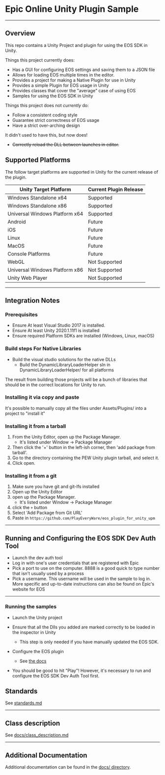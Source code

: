 # Epic Online Unity Plugin Sample

----------------------------------------------------------------------------------------
## Overview
This repo contains a Unity Project and plugin for using the EOS SDK in Unity.

Things this project currently does:

* Has a GUI for configuring EOS settings and saving them to a JSON file
* Allows for loading EOS multiple times in the editor.
* Provides a project for making a Native Plugin for use in Unity
* Provides a simple Plugin for EOS usage in Unity
* Provides classes that cover the "average" case of using EOS
* Samples for using the EOS SDK in Unity

Things this project does not *currently* do:

* Follow a consistent coding style
* Guarantee strict correctness of EOS usage
* Have a strict over-arching design

It didn't used to have this, but now does!  
* ~~Correctly reload the DLL between launches in editor.~~

## Supported Platforms

The follow target platforms are supported in Unity for the current release of the plugin.

| Unity Target Platform | Current Plugin Release |
| - | - |
| Windows Standalone x64 | Supported |
| Windows Standalone x86 | Supported |
| Universal Windows Platform x64 | Supported |
| Android | Future |
| iOS | Future |
| Linux | Future |
| MacOS | Future |
| Console Platforms | Future |
| WebGL | Not Supported |
| Universal Windows Platform x86 | Not Supported |
| Unity Web Player | Not Supported |

----------------------------------------------------------------------------------------
## Integration Notes

### Prerequisites
* Ensure At least Visual Studio 2017 is installed.
* Ensure At least Unity 2020.1.11f1 is installed
* Ensure required Platform SDKs are installed (Windows, Linux, macOS)

### Build steps For Native Libraries
* Build the visual studio solutions for the native DLLs
    * Build the DynamicLibraryLoaderHelper sln in DynamicLibraryLoaderHelper/ for all platforms

The result from building those projects will be a bunch of libraries that should be in the correct locations
for Unity to run.  


### Installing it via copy and paste
It's possible to manually copy all the files under Assets/Plugins/ into a project to "install it"

### Installing it from a tarball
1. From the Unity Editor, open up the Package Manager.
    * It's listed under Window -> Package Manager
2. Then click the '+' button in the left-ish corner, then 'add package from tarball'.
3. Go to the directory containing the PEW Unity plugin tarball, and select it.
4. Click open.

### Installing it from a git
1. Make sure you have git and git-lfs installed
2. Open up the Unity Editor
3. open up the Package Manager.
    * It's listed under Window -> Package Manager
4. click the ```+``` button
5. Select 'Add Package from Git URL'
6. Paste in ```https://github.com/PlayEveryWare/eos_plugin_for_unity_upm```

----------------------------------------------------------------------------------------
## Running and Configuring the EOS SDK Dev Auth Tool
* Launch the dev auth tool
* Log in with one's user credentials that are registered with Epic
* Pick a port to use on the computer. 8888 is a good quick to type number that isn't usually used by a process
* Pick a username. This username will be used in the sample to log in.
More specific and up-to-date instructions can also be found on Epic's website for EOS

----------------------------------------------------------------------------------------
### Running the samples
* Launch the Unity project

* Ensure that all the Dlls you added are marked correctly to be loaded in the inspector in Unity
    * This step is only needed if you have manually updated the EOS SDK.

* Configure the EOS plugin
    * See [the docs](docs/configuring_the_eos_plugin.md)

* You should be good to hit "Play"! However, it's necessary to run and configure the EOS SDK Dev Auth Tool first.

## Standards
See [standards.md](docs/standards.md)

----------------------------------------------------------------------------------------
## Class description
See [docs/class_description.md](docs/class_description.md)

----------------------------------------------------------------------------------------
## Additional Documentation
Additional documentation can be found in the [docs/ directory](docs/).

